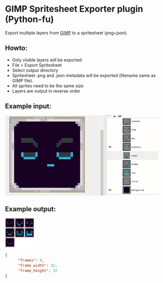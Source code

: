 # GIMP Spritesheet Exporter plugin (Python-fu)
Export multiple layers from [GIMP](https://www.gimp.org/) to a spritesheet (png+json).

## Howto:
* Only visible layers will be exported
* File > Export Spritesheet
* Select output directory
* Spritesheet .png and .json metadata will be exported (filename same as GIMP file).
* All sprites need to be the same size
* Layers are output in reverse order

## Example input:

![GIMP](_sample/spritesheet_layers.png)

## Example output:

![GIMP](_sample/spritesheet.png)
```json
{
      "frames": 6,
      "frame_width": 32,
      "frame_height": 32
}
```
